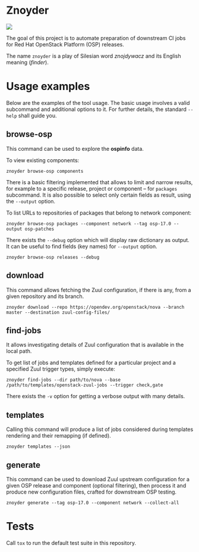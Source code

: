 # Znoyder

![](https://github.com/rhos-infra/znoyder/workflows/CI/badge.svg)

The goal of this project is to automate preparation of downstream CI jobs
for Red Hat OpenStack Platform (OSP) releases.

The name `znoyder` is a play of Silesian word *znojdywacz* and its English
meaning (*finder*).


# Usage examples

Below are the examples of the tool usage.
The basic usage involves a valid subcommand and additional options to it.
For further details, the standard `--help` shall guide you.


## browse-osp

This command can be used to explore the **ospinfo** data.

To view existing components:
```
znoyder browse-osp components
```

There is a basic filtering implemented that allows to limit and narrow results,
for example to a specific release, project or component – for `packages` subcommand.
It is also possible to select only certain fields as result, using the `--output` option.

To list URLs to repositories of packages that belong to network component:

```
znoyder browse-osp packages --component network --tag osp-17.0 --output osp-patches
```

There exists the `--debug` option which will display raw dictionary as output.
It can be useful to find fields (key names) for `--output` option.

```
znoyder browse-osp releases --debug
```


## download

This command allows fetching the Zuul configuration, if there is any,
from a given repository and its branch.

```
znoyder download --repo https://opendev.org/openstack/nova --branch master --destination zuul-config-files/
```


## find-jobs

It allows investigating details of Zuul configuration that is available
in the local path.

To get list of jobs and templates defined for a particular project
and a specified Zuul trigger types, simply execute:

```
znoyder find-jobs --dir path/to/nova --base /path/to/templates/openstack-zuul-jobs --trigger check,gate
```

There exists the `-v` option for getting a verbose output with many details.


## templates

Calling this command will produce a list of jobs considered during
templates rendering and their remapping (if defined).

```
znoyder templates --json
```


## generate

This command can be used to download Zuul upstream configuration for a given
OSP release and component (optional filtering), then process it and produce
new configuration files, crafted for downstream OSP testing.

```
znoyder generate --tag osp-17.0 --component network --collect-all
```


# Tests

Call `tox` to run the default test suite in this repository.
